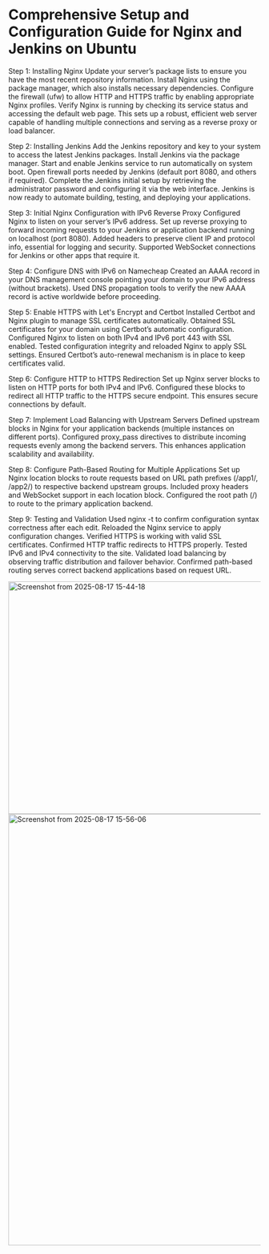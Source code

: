 # Comprehensive Setup and Configuration Guide for Nginx and Jenkins on Ubuntu

Step 1: Installing Nginx
Update your server’s package lists to ensure you have the most recent repository information. Install Nginx using the package manager, which also installs necessary dependencies. Configure the firewall (ufw) to allow HTTP and HTTPS traffic by enabling appropriate Nginx profiles. Verify Nginx is running by checking its service status and accessing the default web page. This sets up a robust, efficient web server capable of handling multiple connections and serving as a reverse proxy or load balancer.

Step 2: Installing Jenkins
Add the Jenkins repository and key to your system to access the latest Jenkins packages. Install Jenkins via the package manager. Start and enable Jenkins service to run automatically on system boot. Open firewall ports needed by Jenkins (default port 8080, and others if required). Complete the Jenkins initial setup by retrieving the administrator password and configuring it via the web interface. Jenkins is now ready to automate building, testing, and deploying your applications.

Step 3: Initial Nginx Configuration with IPv6 Reverse Proxy
Configured Nginx to listen on your server’s IPv6 address. Set up reverse proxying to forward incoming requests to your Jenkins or application backend running on localhost (port 8080). Added headers to preserve client IP and protocol info, essential for logging and security. Supported WebSocket connections for Jenkins or other apps that require it.

Step 4: Configure DNS with IPv6 on Namecheap
Created an AAAA record in your DNS management console pointing your domain to your IPv6 address (without brackets). Used DNS propagation tools to verify the new AAAA record is active worldwide before proceeding.

Step 5: Enable HTTPS with Let's Encrypt and Certbot
Installed Certbot and Nginx plugin to manage SSL certificates automatically. Obtained SSL certificates for your domain using Certbot’s automatic configuration. Configured Nginx to listen on both IPv4 and IPv6 port 443 with SSL enabled. Tested configuration integrity and reloaded Nginx to apply SSL settings. Ensured Certbot’s auto-renewal mechanism is in place to keep certificates valid.

Step 6: Configure HTTP to HTTPS Redirection
Set up Nginx server blocks to listen on HTTP ports for both IPv4 and IPv6. Configured these blocks to redirect all HTTP traffic to the HTTPS secure endpoint. This ensures secure connections by default.

Step 7: Implement Load Balancing with Upstream Servers
Defined upstream blocks in Nginx for your application backends (multiple instances on different ports). Configured proxy_pass directives to distribute incoming requests evenly among the backend servers. This enhances application scalability and availability.

Step 8: Configure Path-Based Routing for Multiple Applications
Set up Nginx location blocks to route requests based on URL path prefixes (/app1/, /app2/) to respective backend upstream groups. Included proxy headers and WebSocket support in each location block. Configured the root path (/) to route to the primary application backend.

Step 9: Testing and Validation
Used nginx -t to confirm configuration syntax correctness after each edit. Reloaded the Nginx service to apply configuration changes. Verified HTTPS is working with valid SSL certificates. Confirmed HTTP traffic redirects to HTTPS properly. Tested IPv6 and IPv4 connectivity to the site. Validated load balancing by observing traffic distribution and failover behavior. Confirmed path-based routing serves correct backend applications based on request URL.


<img width="1181" height="464" alt="Screenshot from 2025-08-17 15-44-18" src="https://github.com/user-attachments/assets/e5a95db7-5e91-492f-b23e-db00b9288ded" />
<img width="1218" height="861" alt="Screenshot from 2025-08-17 15-56-06" src="https://github.com/user-attachments/assets/90a5ddf5-7d7b-4094-a4f3-23b60c2ed845" />
